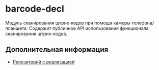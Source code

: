 # barcode-decl

Модуль сканирования штрих-кодов при помощи камеры телефона/планшета.
Содержит публичное API использования функционала сканирования штрих-кодов.

## Дополнительная информация
- [Репозиторий с реализацией](https://git.sbis.ru/super-devices/android-barcodereader.git)
